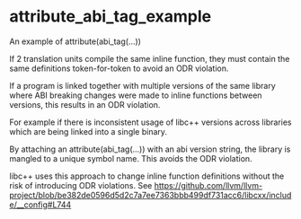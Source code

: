 # attribute_abi_tag_example
An example of attribute(abi_tag(...))

If 2 translation units compile the same inline function, they must contain the same definitions token-for-token to avoid an ODR violation.

If a program is linked together with multiple versions of the same library where ABI breaking changes were made to inline functions between versions, this results in an ODR violation.

For example if there is inconsistent usage of libc++ versions across libraries which are being linked into a single binary.

By attaching an attribute(abi_tag(...)) with an abi version string, the library is mangled to a unique symbol name. This avoids the ODR violation.

libc++ uses this approach to change inline function definitions without the risk of introducing ODR violations.
See https://github.com/llvm/llvm-project/blob/be382de0596d5d2c7a7ee7363bbb499df731acc6/libcxx/include/__config#L744
